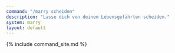 ```yaml
---
command: "/marry scheiden"
description: "Lasse dich von deinem Lebensgefährten scheiden."
system: marry
layout: default
---
```

{% include command_site.md %}
